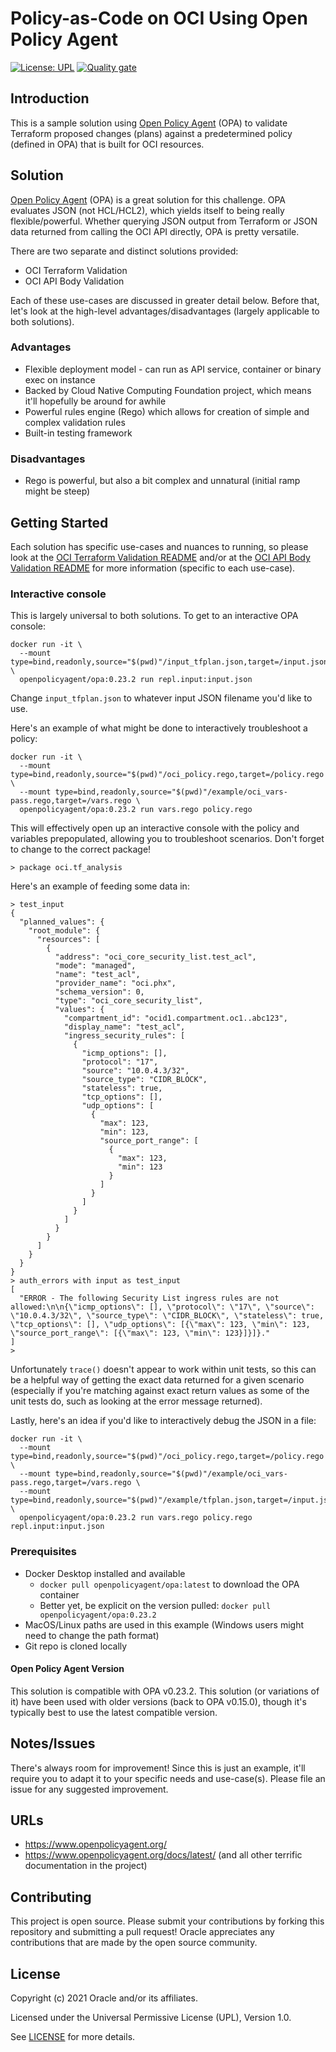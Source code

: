 # Policy-as-Code on OCI Using Open Policy Agent

[![License: UPL](https://img.shields.io/badge/license-UPL-green)](https://img.shields.io/badge/license-UPL-green) [![Quality gate](https://sonarcloud.io/api/project_badges/quality_gate?project=oracle-devrel_oci-pac-opa)](https://sonarcloud.io/dashboard?id=oracle-devrel_oci-pac-opa)

## Introduction
This is a sample solution using [Open Policy Agent](https://openpolicyagent.org) (OPA) to validate Terraform proposed changes (plans) against a predetermined policy (defined in OPA) that is built for OCI resources.

## Solution
[Open Policy Agent](https://openpolicyagent.org) (OPA) is a great solution for this challenge.  OPA evaluates JSON (not HCL/HCL2), which yields itself to being really flexible/powerful.  Whether querying JSON output from Terraform or JSON data returned from calling the OCI API directly, OPA is pretty versatile.

There are two separate and distinct solutions provided:

* OCI Terraform Validation
* OCI API Body Validation

Each of these use-cases are discussed in greater detail below.  Before that, let's look at the high-level advantages/disadvantages (largely applicable to both solutions).

### Advantages
* Flexible deployment model - can run as API service, container or binary exec on instance
* Backed by Cloud Native Computing Foundation project, which means it'll hopefully be around for awhile
* Powerful rules engine (Rego) which allows for creation of simple and complex validation rules
* Built-in testing framework

### Disadvantages
* Rego is powerful, but also a bit complex and unnatural (initial ramp might be steep)

## Getting Started
Each solution has specific use-cases and nuances to running, so please look at the [OCI Terraform Validation README](./oci_terraform/README.md) and/or at the [OCI API Body Validation README](./oci_api/README.md) for more information (specific to each use-case).

### Interactive console
This is largely universal to both solutions.  To get to an interactive OPA console:

```
docker run -it \
  --mount type=bind,readonly,source="$(pwd)"/input_tfplan.json,target=/input.json \
  openpolicyagent/opa:0.23.2 run repl.input:input.json
```

Change `input_tfplan.json` to whatever input JSON filename you'd like to use.

Here's an example of what might be done to interactively troubleshoot a policy:

```
docker run -it \
  --mount type=bind,readonly,source="$(pwd)"/oci_policy.rego,target=/policy.rego \
  --mount type=bind,readonly,source="$(pwd)"/example/oci_vars-pass.rego,target=/vars.rego \
  openpolicyagent/opa:0.23.2 run vars.rego policy.rego
```

This will effectively open up an interactive console with the policy and variables prepopulated, allowing you to troubleshoot scenarios.  Don't forget to change to the correct package!

```
> package oci.tf_analysis
```

Here's an example of feeding some data in:

```
> test_input
{
  "planned_values": {
    "root_module": {
      "resources": [
        {
          "address": "oci_core_security_list.test_acl",
          "mode": "managed",
          "name": "test_acl",
          "provider_name": "oci.phx",
          "schema_version": 0,
          "type": "oci_core_security_list",
          "values": {
            "compartment_id": "ocid1.compartment.oc1..abc123",
            "display_name": "test_acl",
            "ingress_security_rules": [
              {
                "icmp_options": [],
                "protocol": "17",
                "source": "10.0.4.3/32",
                "source_type": "CIDR_BLOCK",
                "stateless": true,
                "tcp_options": [],
                "udp_options": [
                  {
                    "max": 123,
                    "min": 123,
                    "source_port_range": [
                      {
                        "max": 123,
                        "min": 123
                      }
                    ]
                  }
                ]
              }
            ]
          }
        }
      ]
    }
  }
}
> auth_errors with input as test_input
[
  "ERROR - The following Security List ingress rules are not allowed:\n\n{\"icmp_options\": [], \"protocol\": \"17\", \"source\": \"10.0.4.3/32\", \"source_type\": \"CIDR_BLOCK\", \"stateless\": true, \"tcp_options\": [], \"udp_options\": [{\"max\": 123, \"min\": 123, \"source_port_range\": [{\"max\": 123, \"min\": 123}]}]}."
]
>
```

Unfortunately `trace()` doesn't appear to work within unit tests, so this can be a helpful way of getting the exact data returned for a given scenario (especially if you're matching against exact return values as some of the unit tests do, such as looking at the error message returned).

Lastly, here's an idea if you'd like to interactively debug the JSON in a file:

```
docker run -it \
  --mount type=bind,readonly,source="$(pwd)"/oci_policy.rego,target=/policy.rego \
  --mount type=bind,readonly,source="$(pwd)"/example/oci_vars-pass.rego,target=/vars.rego \
  --mount type=bind,readonly,source="$(pwd)"/example/tfplan.json,target=/input.json \
  openpolicyagent/opa:0.23.2 run vars.rego policy.rego repl.input:input.json
```

### Prerequisites
* Docker Desktop installed and available
  * `docker pull openpolicyagent/opa:latest` to download the OPA container
  * Better yet, be explicit on the version pulled: `docker pull openpolicyagent/opa:0.23.2`
* MacOS/Linux paths are used in this example (Windows users might need to change the path format)
* Git repo is cloned locally

#### Open Policy Agent Version
This solution is compatible with OPA v0.23.2.  This solution (or variations of it) have been used with older versions (back to OPA v0.15.0), though it's typically best to use the latest compatible version.

## Notes/Issues
There's always room for improvement!  Since this is just an example, it'll require you to adapt it to your specific needs and use-case(s).  Please file an issue for any suggested improvement.

## URLs
* https://www.openpolicyagent.org/
* https://www.openpolicyagent.org/docs/latest/ (and all other terrific documentation in the project)

## Contributing
This project is open source.  Please submit your contributions by forking this repository and submitting a pull request!  Oracle appreciates any contributions that are made by the open source community.

## License
Copyright (c) 2021 Oracle and/or its affiliates.

Licensed under the Universal Permissive License (UPL), Version 1.0.

See [LICENSE](LICENSE) for more details.
